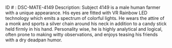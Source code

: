 ID # : DSC-MATE-4149
Description: Subject 4149 is a male human farmer with a unique appearance. His eyes are fitted with VR Rainbow LED technology which emits a spectrum of colorful lights. He wears the attire of a monk and sports a silver chain around his neck in addition to a candy stick held firmly in his hand. Personality wise, he is highly analytical and logical, often prone to making witty observations, and enjoys teasing his friends with a dry deadpan humor.